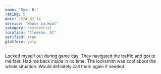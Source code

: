 ```yaml
---
name: "Ryan B."
rating: 5
date: 2024-02-14
service: "House Lockout"
category: residential
location: "Clemson, SC"
verified: true
platform: yelp
---
```


Locked myself out during game day. They navigated the traffic and got to me fast. Had me back inside in no time. The locksmith was cool about the whole situation. Would definitely call them again if needed.
